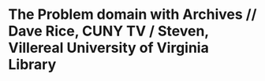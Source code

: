 # The Problem domain with Archives // Dave Rice, CUNY TV / Steven, Villereal University of Virginia Library



